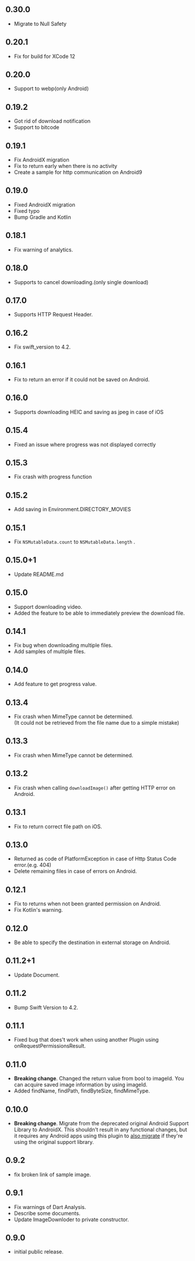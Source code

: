 ## 0.30.0
* Migrate to Null Safety

## 0.20.1
* Fix for build for XCode 12

## 0.20.0
* Support to webp(only Android)

## 0.19.2
* Got rid of download notification
* Support to bitcode

## 0.19.1

* Fix AndroidX migration
* Fix to return early when there is no activity
* Create a sample for http communication on Android9

## 0.19.0

* Fixed AndroidX migration
* Fixed typo
* Bump Gradle and Kotlin


## 0.18.1

* Fix warning of analytics.

## 0.18.0

* Supports to cancel downloading.(only single download)

## 0.17.0

* Supports HTTP Request Header.

## 0.16.2

* Fix swift_version to 4.2.

## 0.16.1

* Fix to return an error if it could not be saved on Android.

## 0.16.0

* Supports downloading HEIC and saving as jpeg in case of iOS

## 0.15.4

* Fixed an issue where progress was not displayed correctly

## 0.15.3

* Fix crash with progress function

## 0.15.2

* Add saving in Environment.DIRECTORY_MOVIES

## 0.15.1

* Fix ```NSMutableData.count``` to ```NSMutableData.length``` .

## 0.15.0+1

* Update README.md

## 0.15.0

* Support downloading video.
* Added the feature to be able to immediately preview the download file.

## 0.14.1

* Fix bug when downloading multiple files.
* Add samples of multiple files.

## 0.14.0

* Add feature to get progress value.

## 0.13.4

* Fix crash when MimeType cannot be determined.   
(It could not be retrieved from the file name due to a simple mistake)

## 0.13.3

* Fix crash when MimeType cannot be determined.

## 0.13.2

* Fix crash when calling ```downloadImage()``` after getting HTTP error on Android.

## 0.13.1

* Fix to return correct file path on iOS.

## 0.13.0

* Returned as code of PlatformException in case of Http Status Code error.(e.g. 404) 
* Delete remaining files in case of errors on Android.

## 0.12.1

* Fix to returns when not been granted permission on Android. 
* Fix Kotlin's warning.

## 0.12.0 

* Be able to specify the destination in external storage on Android. 

## 0.11.2+1

* Update Document.

## 0.11.2

* Bump Swift Version to 4.2.

## 0.11.1

* Fixed bug that does't work when using another Plugin using onRequestPermissionsResult.

## 0.11.0

* **Breaking change**. Changed the return value from bool to imageId. 
  You can acquire saved image information by using imageId.
* Added findName, findPath, findByteSize, findMimeType.

## 0.10.0

* **Breaking change**. Migrate from the deprecated original Android Support
  Library to AndroidX. This shouldn't result in any functional changes, but it
  requires any Android apps using this plugin to [also
  migrate](https://developer.android.com/jetpack/androidx/migrate) if they're
  using the original support library.

## 0.9.2

* fix broken link of sample image.

## 0.9.1

* Fix warnings of Dart Analysis.
* Describe some documents.
* Update ImageDownloder to private constructor.


## 0.9.0

* initial public release.
